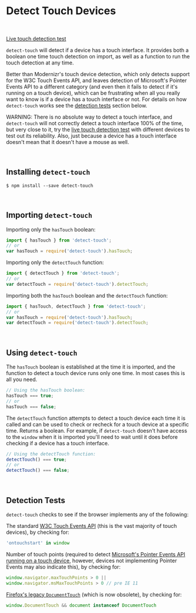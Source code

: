 # Detect Touch Devices
&nbsp;

[Live touch detection test][liveTest]  

`detect-touch` will detect if a device has a touch interface. It provides both a boolean one time touch detection on import, as well as a function to run the touch detection at any time.

Better than Modernizr's touch device detection, which only detects support for the W3C Touch Events API, and leaves detection of Microsoft's Pointer Events API to a different category (and even then it fails to detect if it's running on a touch device), which can be frustrating when all you really want to know is if a device has a touch interface or not. For details on how `detect-touch` works see the [detection tests](#detection-tests) section below.

WARNING: There is no absolute way to detect a touch interface,  and `detect-touch` will not correctly detect a touch interface 100% of the time, but very close to it, try the [live touch detection test][liveTest] with different devices to test out its reliability. Also, just because a device has a touch interface doesn't mean that it doesn't have a mouse as well.

[liveTest]: http://detect-touch.rafrex.com

&nbsp;
## Installing `detect-touch`
```terminal
$ npm install --save detect-touch
```
&nbsp;
## Importing `detect-touch`
Importing only the `hasTouch` boolean:
```javascript
import { hasTouch } from 'detect-touch';
// or
var hasTouch = require('detect-touch').hasTouch;
```

Importing only the `detectTouch` function:
```javascript
import { detectTouch } from 'detect-touch';
// or
var detectTouch = require('detect-touch').detectTouch;
```

Importing both the `hasTouch` boolean and the `detectTouch` function:
```javascript
import { hasTouch, detectTouch } from 'detect-touch';
// or
var hasTouch = require('detect-touch').hasTouch;
var detectTouch = require('detect-touch').detectTouch;
```

&nbsp;
## Using `detect-touch`

The `hasTouch` boolean is established at the time it is imported, and the function to detect a touch device runs only one time. In most cases this is all you need.
```javascript
// Using the hasTouch boolean:
hasTouch === true;
// or
hasTouch === false;
```

The `detectTouch` function attempts to detect a touch device each time it is called and can be used to check or recheck for a touch device at a specific time. Returns a boolean. For example, if `detect-touch` doesn't have access to the `window` when it is imported you'll need to wait until it does before checking if a device has a touch interface.
```javascript
// Using the detectTouch function:
detectTouch() === true;
// or
detectTouch() === false;
```

&nbsp;
## Detection Tests
`detect-touch` checks to see if the browser implements any of the following:  

The standard [W3C Touch Events API][w3cTE] (this is the vast majority of touch devices), by checking for:
```javascript
'ontouchstart' in window
```
Number of touch points (required to detect [Microsoft's Pointer Events API running on a touch device][maxTP], however, devices not implementing Pointer Events may also indicate this), by checking for:
```javascript
window.navigator.maxTouchPoints > 0 ||
window.navigator.msMaxTouchPoints > 0 // pre IE 11
```
[Firefox's legacy `DocumentTouch`][docT] (which is now obsolete), by checking for:
```javascript
window.DocumentTouch && document instanceof DocumentTouch
```

[w3cTE]: https://www.w3.org/TR/touch-events/
[maxTP]: https://msdn.microsoft.com/en-us/library/dn433244(v=vs.85).aspx#feature_detection_and_touch_support_testing
[docT]: https://developer.mozilla.org/en-US/docs/Web/API/DocumentTouch

